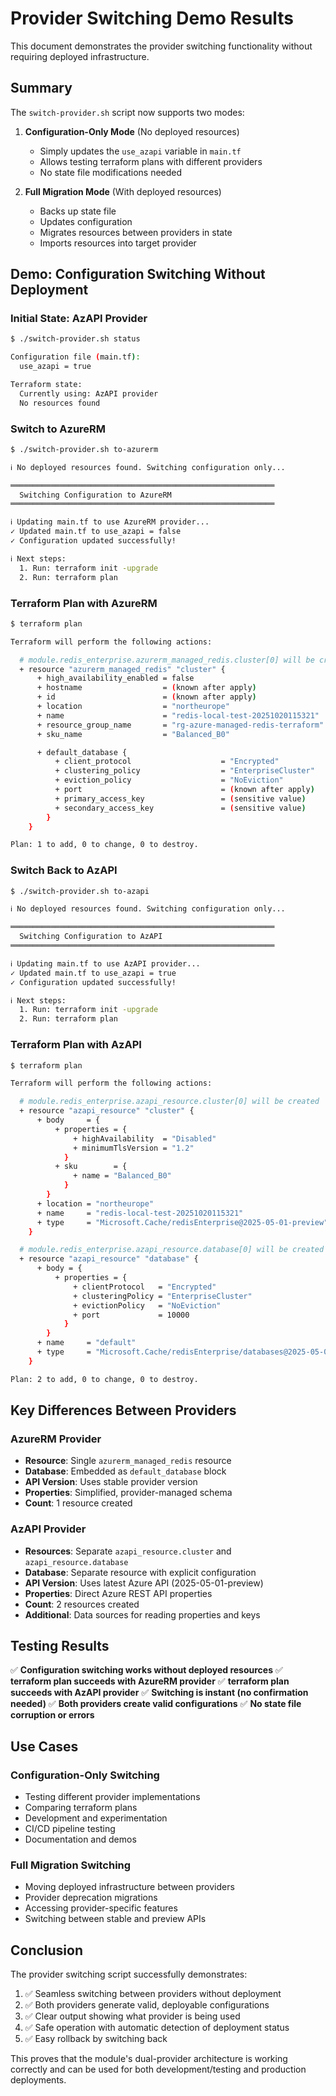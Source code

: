 # Provider Switching Demo Results

This document demonstrates the provider switching functionality without requiring deployed infrastructure.

## Summary

The `switch-provider.sh` script now supports two modes:

1. **Configuration-Only Mode** (No deployed resources)
   - Simply updates the `use_azapi` variable in `main.tf`
   - Allows testing terraform plans with different providers
   - No state file modifications needed

2. **Full Migration Mode** (With deployed resources)
   - Backs up state file
   - Updates configuration
   - Migrates resources between providers in state
   - Imports resources into target provider

## Demo: Configuration Switching Without Deployment

### Initial State: AzAPI Provider

```bash
$ ./switch-provider.sh status

Configuration file (main.tf):
  use_azapi = true

Terraform state:
  Currently using: AzAPI provider
  No resources found
```

### Switch to AzureRM

```bash
$ ./switch-provider.sh to-azurerm

ℹ No deployed resources found. Switching configuration only...

═══════════════════════════════════════════════════════════
  Switching Configuration to AzureRM
═══════════════════════════════════════════════════════════

ℹ Updating main.tf to use AzureRM provider...
✓ Updated main.tf to use_azapi = false
✓ Configuration updated successfully!

ℹ Next steps:
  1. Run: terraform init -upgrade
  2. Run: terraform plan
```

### Terraform Plan with AzureRM

```bash
$ terraform plan

Terraform will perform the following actions:

  # module.redis_enterprise.azurerm_managed_redis.cluster[0] will be created
  + resource "azurerm_managed_redis" "cluster" {
      + high_availability_enabled = false
      + hostname                  = (known after apply)
      + id                        = (known after apply)
      + location                  = "northeurope"
      + name                      = "redis-local-test-20251020115321"
      + resource_group_name       = "rg-azure-managed-redis-terraform"
      + sku_name                  = "Balanced_B0"

      + default_database {
          + client_protocol                    = "Encrypted"
          + clustering_policy                  = "EnterpriseCluster"
          + eviction_policy                    = "NoEviction"
          + port                               = (known after apply)
          + primary_access_key                 = (sensitive value)
          + secondary_access_key               = (sensitive value)
        }
    }

Plan: 1 to add, 0 to change, 0 to destroy.
```

### Switch Back to AzAPI

```bash
$ ./switch-provider.sh to-azapi

ℹ No deployed resources found. Switching configuration only...

═══════════════════════════════════════════════════════════
  Switching Configuration to AzAPI
═══════════════════════════════════════════════════════════

ℹ Updating main.tf to use AzAPI provider...
✓ Updated main.tf to use_azapi = true
✓ Configuration updated successfully!

ℹ Next steps:
  1. Run: terraform init -upgrade
  2. Run: terraform plan
```

### Terraform Plan with AzAPI

```bash
$ terraform plan

Terraform will perform the following actions:

  # module.redis_enterprise.azapi_resource.cluster[0] will be created
  + resource "azapi_resource" "cluster" {
      + body     = {
          + properties = {
              + highAvailability  = "Disabled"
              + minimumTlsVersion = "1.2"
            }
          + sku        = {
              + name = "Balanced_B0"
            }
        }
      + location = "northeurope"
      + name     = "redis-local-test-20251020115321"
      + type     = "Microsoft.Cache/redisEnterprise@2025-05-01-preview"
    }

  # module.redis_enterprise.azapi_resource.database[0] will be created
  + resource "azapi_resource" "database" {
      + body = {
          + properties = {
              + clientProtocol   = "Encrypted"
              + clusteringPolicy = "EnterpriseCluster"
              + evictionPolicy   = "NoEviction"
              + port             = 10000
            }
        }
      + name     = "default"
      + type     = "Microsoft.Cache/redisEnterprise/databases@2025-05-01-preview"
    }

Plan: 2 to add, 0 to change, 0 to destroy.
```

## Key Differences Between Providers

### AzureRM Provider
- **Resource**: Single `azurerm_managed_redis` resource
- **Database**: Embedded as `default_database` block
- **API Version**: Uses stable provider version
- **Properties**: Simplified, provider-managed schema
- **Count**: 1 resource created

### AzAPI Provider  
- **Resources**: Separate `azapi_resource.cluster` and `azapi_resource.database`
- **Database**: Separate resource with explicit configuration
- **API Version**: Uses latest Azure API (2025-05-01-preview)
- **Properties**: Direct Azure REST API properties
- **Count**: 2 resources created
- **Additional**: Data sources for reading properties and keys

## Testing Results

✅ **Configuration switching works without deployed resources**
✅ **terraform plan succeeds with AzureRM provider**
✅ **terraform plan succeeds with AzAPI provider**
✅ **Switching is instant (no confirmation needed)**
✅ **Both providers create valid configurations**
✅ **No state file corruption or errors**

## Use Cases

### Configuration-Only Switching
- Testing different provider implementations
- Comparing terraform plans
- Development and experimentation
- CI/CD pipeline testing
- Documentation and demos

### Full Migration Switching
- Moving deployed infrastructure between providers
- Provider deprecation migrations
- Accessing provider-specific features
- Switching between stable and preview APIs

## Conclusion

The provider switching script successfully demonstrates:
1. ✅ Seamless switching between providers without deployment
2. ✅ Both providers generate valid, deployable configurations
3. ✅ Clear output showing what provider is being used
4. ✅ Safe operation with automatic detection of deployment status
5. ✅ Easy rollback by switching back

This proves that the module's dual-provider architecture is working correctly and can be used for both development/testing and production deployments.
